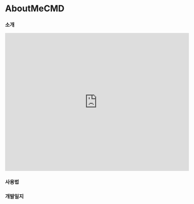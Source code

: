 # AboutMeCMD

### 소개

<center>
<iframe width="600" height="450" src="https://joomal.github.io/AboutMeCMD/index.html" frameborder="0" scrolling="no" align="center"> <p> 브라우저가 iframe 요소를 지원하지 않습니다. </p></iframe>
</center>

### 사용법

### 개발일지
